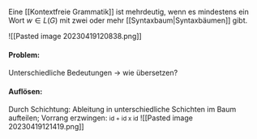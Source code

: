 Eine [[Kontextfreie Grammatik]] ist mehrdeutig, wenn es mindestens ein Wort $w \in L(G)$ mit zwei oder mehr [[Syntaxbaum|Syntaxbäumen]] gibt.

![[Pasted image 20230419120838.png]]

#### Problem:
Unterschiedliche Bedeutungen -> wie übersetzen?

#### Auflösen:
Durch Schichtung: Ableitung in unterschiedliche Schichten im Baum aufteilen; Vorrang erzwingen: <small>id + id x id</small>
![[Pasted image 20230419121419.png]]

